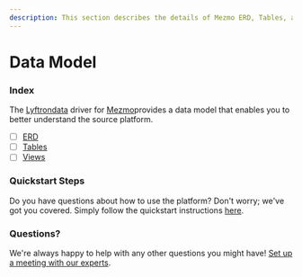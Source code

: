 ```yaml
---
description: This section describes the details of Mezmo ERD, Tables, and Views.
---
```


# Data Model

### Index

The  [Lyftrondata](https://www.lyftrondata.com/) driver for [Mezmo](None)provides a data model that enables you to better understand the source platform.

* [ ] [ERD](../../../business-analytics/mezmo/data-model/erd.md)
* [ ] [Tables](../../../business-analytics/mezmo/data-model/tables.md)
* [ ] [Views](../../../business-analytics/mezmo/data-model/views.md)

### Quickstart Steps

Do you have questions about how to use the platform? Don't worry; we've got you covered. Simply follow the quickstart instructions [here](../../../business-analytics/mezmo/quickstart-steps.md).

### Questions? <a href="#questions" id="questions"></a>

We're always happy to help with any other questions you might have! [Set up a meeting with our experts](https://www.lyftrondata.com/book-a-meeting/).

